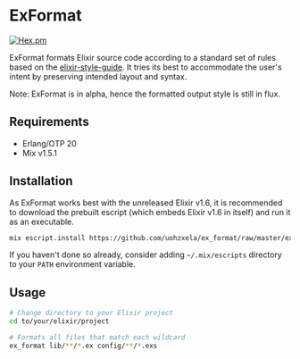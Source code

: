 # ExFormat

[![Hex.pm](https://img.shields.io/hexpm/v/ex_format.svg)](https://hex.pm/packages/ex_format)

ExFormat formats Elixir source code according to a standard set of rules based on the [elixir-style-guide](https://github.com/lexmag/elixir-style-guide). It tries its best to accommodate the user's intent by preserving intended layout and syntax.

Note: ExFormat is in alpha, hence the formatted output style is still in flux.

## Requirements

- Erlang/OTP 20
- Mix v1.5.1

## Installation

As ExFormat works best with the unreleased Elixir v1.6, it is recommended to download the prebuilt escript (which embeds Elixir v1.6 in itself) and run it as an executable.

```sh
mix escript.install https://github.com/uohzxela/ex_format/raw/master/ex_format
```

If you haven't done so already, consider adding `~/.mix/escripts` directory to your `PATH` environment variable.

## Usage

```sh
# Change directory to your Elixir project
cd to/your/elixir/project

# Formats all files that match each wildcard
ex_format lib/**/*.ex config/**/*.exs
```

